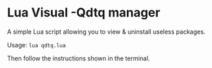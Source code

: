 # Lua Visual -Qdtq manager

A simple Lua script allowing you to view & uninstall useless packages.

Usage: `lua qdtq.lua`

Then follow the instructions shown in the terminal.
